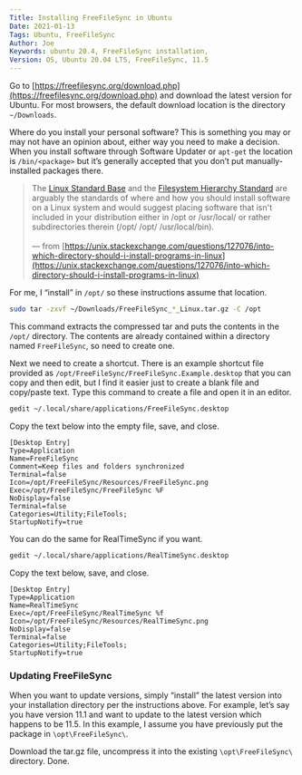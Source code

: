 ```yaml
---
Title: Installing FreeFileSync in Ubuntu
Date: 2021-01-13
Tags: Ubuntu, FreeFileSync
Author: Joe
Keywords: ubuntu 20.4, FreeFileSync installation,
Version: OS, Ubuntu 20.04 LTS, FreeFileSync, 11.5
---
```



Go to [https://freefilesync.org/download.php](https://freefilesync.org/download.php) and download the latest version for Ubuntu. For most browsers, the default download location is the directory `~/Downloads`. 

Where do you install your personal software? This is something you may or may not have an opinion about, either way you need to make a decision. When you install software through Software Updater or `apt-get` the location is `/bin/<package>` but it’s generally accepted that you don’t put manually-installed packages there. 

> The [Linux Standard Base](http://en.wikipedia.org/wiki/Linux_Standard_Base) and the [Filesystem Hierarchy Standard](http://en.wikipedia.org/wiki/Filesystem_Hierarchy_Standard) are arguably the standards of where and how you should install software on a Linux system and would suggest placing software that isn't included in your distribution either in /opt or /usr/local/ or rather subdirectories therein (/opt/<package>  /opt/<provider>  /usr/local/bin).  <br><br>
— from [https://unix.stackexchange.com/questions/127076/into-which-directory-should-i-install-programs-in-linux](https://unix.stackexchange.com/questions/127076/into-which-directory-should-i-install-programs-in-linux)

For me, I “install” in `/opt/` so these instructions assume that location. 

```bash
sudo tar -zxvf ~/Downloads/FreeFileSync_*_Linux.tar.gz -C /opt
```
This command extracts the compressed tar and puts the contents in the `/opt/` directory. The contents are already contained within a directory named `FreeFileSync`, so need to create one. 

Next we need to create a shortcut. There is an example shortcut file provided as `/opt/FreeFileSync/FreeFileSync.Example.desktop` that you can copy and then edit, but I find it easier just to create a blank file and copy/paste text. Type this command to create a file and open it in an editor.

```bash
gedit ~/.local/share/applications/FreeFileSync.desktop
```
Copy the text below into the empty file, save, and close.
```
[Desktop Entry]
Type=Application
Name=FreeFileSync
Comment=Keep files and folders synchronized
Terminal=false
Icon=/opt/FreeFileSync/Resources/FreeFileSync.png
Exec=/opt/FreeFileSync/FreeFileSync %F 
NoDisplay=false
Terminal=false
Categories=Utility;FileTools;
StartupNotify=true
```
You can do the same for RealTimeSync if you want.
```bash
gedit ~/.local/share/applications/RealTimeSync.desktop
```
Copy the text below, save, and close.
```
[Desktop Entry]
Type=Application
Name=RealTimeSync
Exec=/opt/FreeFileSync/RealTimeSync %f
Icon=/opt/FreeFileSync/Resources/RealTimeSync.png
NoDisplay=false
Terminal=false
Categories=Utility;FileTools;
StartupNotify=true
```

### Updating FreeFileSync

When you want to update versions, simply “install” the latest version into your installation directory per the instructions above. For example, let’s say you have version 11.1 and want to update to the latest version which happens to be 11.5. In this example, I assume you have previously put the package in `\opt\FreeFileSync\`. 

Download the tar.gz file, uncompress it into the existing `\opt\FreeFileSync\` directory. Done. 